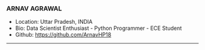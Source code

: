 ### ARNAV AGRAWAL
- Location: Uttar Pradesh, INDIA
- Bio: Data Scientist Enthusiast - Python Programmer - ECE Student
- Github: https://github.com/ArnavHP18
***

